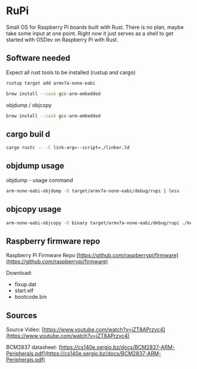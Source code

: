 # RuPi

Small OS for Raspberry Pi boards built with Rust.
There is no plan, maybe take some input at one point.
Right now it just serves as a shell to get started with OSDev on Raspberry Pi with Rust.

## Software needed

Expect all rust tools to be installed (rustup and cargo)

```sh
rustup target add armv7a-none-eabi
```

```sh
brew install --cask gcc-arm-embedded
```

objdump / objcopy

```sh
brew install --cask gcc-arm-embedded
```

## cargo buil   d

```sh
cargo rustc -- -C link-arg=--script=./linker.ld
```

## objdump usage

objdump - usage command

```sh
arm-none-eabi-objdump -D target/armv7a-none-eabi/debug/rupi | less
```

## objcopy usage

```sh
arm-none-eabi-objcopy -O binary target/armv7a-none-eabi/debug/rupi ./kernel7.img
```

## Raspberry firmware repo

Raspberry Pi Firmware Repo [https://github.com/raspberrypi/firmware](https://github.com/raspberrypi/firmware)

Download:

- fixup.dat
- start.elf
- bootcode.bin

## Sources

Source Video: [https://www.youtube.com/watch?v=jZT8APrzvc4](https://www.youtube.com/watch?v=jZT8APrzvc4)

BCM2837 datasheet: [https://cs140e.sergio.bz/docs/BCM2837-ARM-Peripherals.pdf](https://cs140e.sergio.bz/docs/BCM2837-ARM-Peripherals.pdf)